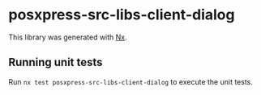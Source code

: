# posxpress-src-libs-client-dialog

This library was generated with [Nx](https://nx.dev).

## Running unit tests

Run `nx test posxpress-src-libs-client-dialog` to execute the unit tests.
